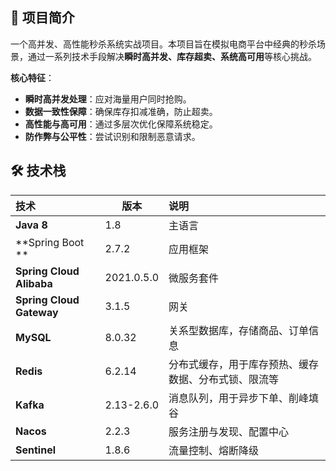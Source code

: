 ## 📖 项目简介

一个高并发、高性能秒杀系统实战项目。本项目旨在模拟电商平台中经典的秒杀场景，通过一系列技术手段解决**瞬时高并发、库存超卖、系统高可用**等核心挑战。

**核心特征**：

- **瞬时高并发处理**：应对海量用户同时抢购。
- **数据一致性保障**：确保库存扣减准确，防止超卖。
- **高性能与高可用**：通过多层次优化保障系统稳定。
- **防作弊与公平性**：尝试识别和限制恶意请求。

## 🛠️ 技术栈

| 技术                     | 版本       | 说明                                                 |
| :----------------------- | ---------- | :--------------------------------------------------- |
| **Java 8**               | 1.8        | 主语言                                               |
| **Spring Boot **         | 2.7.2      | 应用框架                                             |
| **Spring Cloud Alibaba** | 2021.0.5.0 | 微服务套件                                           |
| **Spring Cloud Gateway** | 3.1.5      | 网关                                                 |
| **MySQL**                | 8.0.32     | 关系型数据库，存储商品、订单信息                     |
| **Redis**                | 6.2.14     | 分布式缓存，用于库存预热、缓存数据、分布式锁、限流等 |
| **Kafka**                | 2.13-2.6.0 | 消息队列，用于异步下单、削峰填谷                     |
| **Nacos**                | 2.2.3      | 服务注册与发现、配置中心                             |
| **Sentinel**             | 1.8.6      | 流量控制、熔断降级                                   |